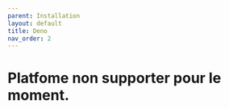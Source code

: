 ```yaml
---
parent: Installation
layout: default
title: Deno
nav_order: 2
---
```


# Platfome non supporter pour le moment.